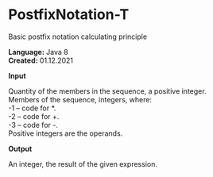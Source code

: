 # PostfixNotation-T
Basic postfix notation calculating principle

**Language:** Java 8  
**Created:** 01.12.2021

**Input**  
  
Quantity of the members in the sequence, a positive integer.  
Members of the sequence, integers, where:    
    -1 – code for *.  
    -2 – code for +.  
    -3 – code for -.  
Positive integers are the operands.

**Output**  
  
An integer, the result of the given expression.  
